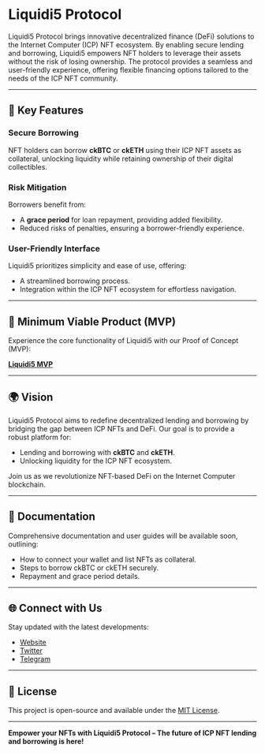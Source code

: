 # Liquidi5 Protocol

Liquidi5 Protocol brings innovative decentralized finance (DeFi) solutions to the Internet Computer (ICP) NFT ecosystem. By enabling secure lending and borrowing, Liquidi5 empowers NFT holders to leverage their assets without the risk of losing ownership. The protocol provides a seamless and user-friendly experience, offering flexible financing options tailored to the needs of the ICP NFT community.

---

## 🌟 Key Features

### **Secure Borrowing**
NFT holders can borrow **ckBTC** or **ckETH** using their ICP NFT assets as collateral, unlocking liquidity while retaining ownership of their digital collectibles.

### **Risk Mitigation**
Borrowers benefit from:
- A **grace period** for loan repayment, providing added flexibility.
- Reduced risks of penalties, ensuring a borrower-friendly experience.

### **User-Friendly Interface**
Liquidi5 prioritizes simplicity and ease of use, offering:
- A streamlined borrowing process.
- Integration within the ICP NFT ecosystem for effortless navigation.

---

## 🚀 Minimum Viable Product (MVP)

Experience the core functionality of Liquidi5 with our Proof of Concept (MVP):

[**Liquidi5 MVP**](https://h4wtk-qqaaa-aaaal-adska-cai.icp0.io/)

---

## 🌍 Vision

Liquidi5 Protocol aims to redefine decentralized lending and borrowing by bridging the gap between ICP NFTs and DeFi. Our goal is to provide a robust platform for:
- Lending and borrowing with **ckBTC** and **ckETH**.
- Unlocking liquidity for the ICP NFT ecosystem.

Join us as we revolutionize NFT-based DeFi on the Internet Computer blockchain.

---

## 📖 Documentation
Comprehensive documentation and user guides will be available soon, outlining:
- How to connect your wallet and list NFTs as collateral.
- Steps to borrow ckBTC or ckETH securely.
- Repayment and grace period details.

---

## 🌐 Connect with Us
Stay updated with the latest developments:
- [Website](https://liquidify.us)
- [Twitter](https://x.com/liquidify_us)
- [Telegram](https://t.me/+EPq5wDlCFuk0Nzc9)  

---

## 📜 License
This project is open-source and available under the [MIT License](LICENSE).

---

**Empower your NFTs with Liquidi5 Protocol – The future of ICP NFT lending and borrowing is here!**